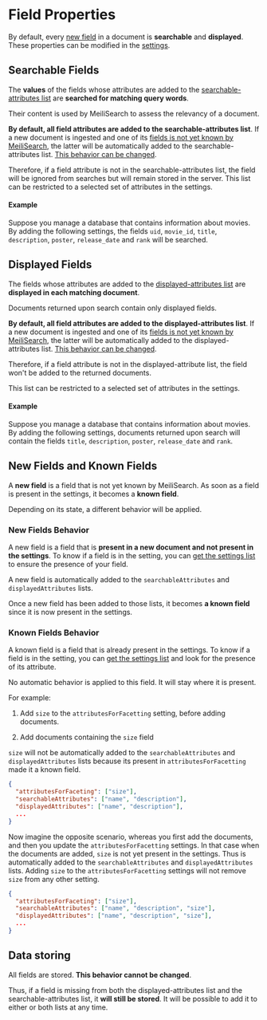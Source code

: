 # Field Properties

By default, every [new field](/guides/advanced_guides/field_properties.md#new-fields-and-known-fields) in a document is **searchable** and **displayed**. These properties can be modified in the [settings](/references/settings.md).

## Searchable Fields

The **values** of the fields whose attributes are added to the [searchable-attributes list](/references/searchable_attributes.md) are **searched for matching query words**.

Their content is used by MeiliSearch to assess the relevancy of a document.

**By default, all field attributes are added to the searchable-attributes list**. If a new document is ingested and one of its [fields is not yet known by MeiliSearch](/guides/advanced_guides/field_properties.md#new-fields-and-known-fields), the latter will be automatically added to the searchable-attributes list. [This behavior can be changed](/references/accept_new_fields.md).

Therefore, if a field attribute is not in the searchable-attributes list, the field will be ignored from searches but will remain stored in the server. This list can be restricted to a selected set of attributes in the settings.

#### Example

Suppose you manage a database that contains information about movies. By adding the following settings, the fields `uid`, `movie_id`, `title`, `description`, `poster`, `release_date` and `rank` will be searched.

<code-samples id="field_properties_guide_searchable_1" />

## Displayed Fields

The fields whose attributes are added to the [displayed-attributes list](/references/displayed_attributes.md) are **displayed in each matching document**.

Documents returned upon search contain only displayed fields.

**By default, all field attributes are added to the displayed-attributes list**. If a new document is ingested and one of its [fields is not yet known by MeiliSearch](/guides/advanced_guides/field_properties.md#new-fields-and-known-fields), the latter will be automatically added to the displayed-attributes list. [This behavior can be changed](/references/accept_new_fields.md).

Therefore, if a field attribute is not in the displayed-attribute list, the field won't be added to the returned documents.

This list can be restricted to a selected set of attributes in the settings.

#### Example

Suppose you manage a database that contains information about movies. By adding the following settings, documents returned upon search will contain the fields `title`, `description`, `poster`, `release_date` and `rank`.

<code-samples id="field_properties_guide_displayed_1" />

## New Fields and Known Fields

A **new field** is a field that is not yet known by MeiliSearch. As soon as a field is present in the settings, it becomes a **known field**.

Depending on its state, a different behavior will be applied.

### New Fields Behavior

A new field is a field that is **present in a new document and not present in the settings**. To know if a field is in the setting, you can [get the settings list](/references/settings.md#get-settings) to ensure the presence of your field.

A new field is automatically added to the `searchableAttributes` and `displayedAttributes` lists.

Once a new field has been added to those lists, it becomes **a known field** since it is now present in the settings.

### Known Fields Behavior

A known field is a field that is already present in the settings. To know if a field is in the setting, you can [get the settings list](/references/settings.md#get-settings) and look for the presence of its attribute.

No automatic behavior is applied to this field. It will stay where it is present.

For example:

1. Add `size` to the `attributesForFacetting` setting, before adding documents.

2. Add documents containing the `size` field

`size` will not be automatically added to the `searchableAttributes` and `displayedAttributes` lists because its present in `attributesForFacetting` made it a known field.

```json
{
  "attributesForFaceting": ["size"],
  "searchableAttributes": ["name", "description"],
  "displayedAttributes": ["name", "description"],
  ...
}
```

Now imagine the opposite scenario, whereas you first add the documents, and then you update the `attributesForFacetting` settings.
In that case when the documents are added, `size` is not yet present in the settings. Thus is automatically added to the `searchableAttributes` and `displayedAttributes` lists.
Adding `size` to the `attributesForFacetting` settings will not remove `size` from any other setting.

```json
{
  "attributesForFaceting": ["size"],
  "searchableAttributes": ["name", "description", "size"],
  "displayedAttributes": ["name", "description", "size"],
  ...
}
```

## Data storing

All fields are stored. **This behavior cannot be changed**.

Thus, if a field is missing from both the displayed-attributes list and the searchable-attributes list, it **will still be stored**. It will be possible to add it to either or both lists at any time.
